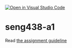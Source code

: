 [![Open in Visual Studio Code](https://classroom.github.com/assets/open-in-vscode-718a45dd9cf7e7f842a935f5ebbe5719a5e09af4491e668f4dbf3b35d5cca122.svg)](https://classroom.github.com/online_ide?assignment_repo_id=13461521&assignment_repo_type=AssignmentRepo)
# seng438-a1

Read [the assignment guideline](seng438-a1.md) 
